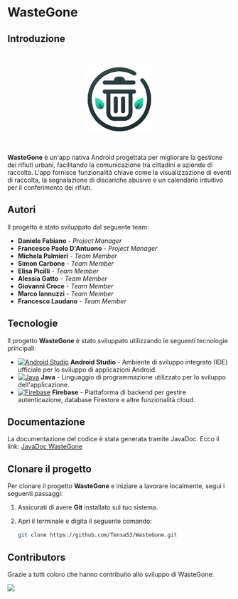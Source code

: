 # WasteGone

## Introduzione
<br/>
<p align="center" style="border-radius:10px;"><img src="app/src/main/res/drawable/logo_wg.png" width = "150vw"></p>
<br/>

**WasteGone** è un'app nativa Android progettata per migliorare la gestione dei rifiuti urbani, facilitando la comunicazione tra cittadini e aziende di raccolta. L'app fornisce funzionalità chiave come la visualizzazione di eventi di raccolta, la segnalazione di discariche abusive e un calendario intuitivo per il conferimento dei rifiuti.

## Autori
Il progetto è stato sviluppato dal seguente team:

- **Daniele Fabiano** - *Project Manager*  
- **Francesco Paolo D'Antuono** - *Project Manager*  
- **Michela Palmieri** - *Team Member*
- **Simon Carbone** - *Team Member*
- **Elisa Picilli** - *Team Member*
- **Alessia Gatto** - *Team Member*
- **Giovanni Croce** - *Team Member*
- **Marco Iannuzzi** - *Team Member*
- **Francesco Laudano** - *Team Member*

## Tecnologie
Il progetto **WasteGone** è stato sviluppato utilizzando le seguenti tecnologie principali:

- [![Android Studio](https://img.icons8.com/color/48/000000/android-studio.png)](https://developer.android.com/studio) **Android Studio** - Ambiente di sviluppo integrato (IDE) ufficiale per lo sviluppo di applicazioni Android.  
- [![Java](https://img.icons8.com/color/48/000000/java-coffee-cup-logo.png)](https://www.oracle.com/java/) **Java** - Linguaggio di programmazione utilizzato per lo sviluppo dell'applicazione.  
- [![Firebase](https://img.icons8.com/color/48/000000/firebase.png)](https://firebase.google.com/) **Firebase** - Piattaforma di backend per gestire autenticazione, database Firestore e altre funzionalità cloud.  

## Documentazione
La documentazione del codice è stata generata tramite JavaDoc.
Ecco il link: [JavaDoc WasteGone](https://tensa53.github.io/WasteGone/)

## Clonare il progetto
Per clonare il progetto **WasteGone** e iniziare a lavorare localmente, segui i seguenti passaggi:

1. Assicurati di avere **Git** installato sul tuo sistema.
2. Apri il terminale e digita il seguente comando:

   ```bash
   git clone https://github.com/Tensa53/WasteGone.git

## Contributors
Grazie a tutti coloro che hanno contribuito allo sviluppo di WasteGone:

<a href="https://github.com/Tensa53/WasteGone/graphs/contributors">
<img src="https://contrib.rocks/image?repo=Tensa53/WasteGone" />
</a>


